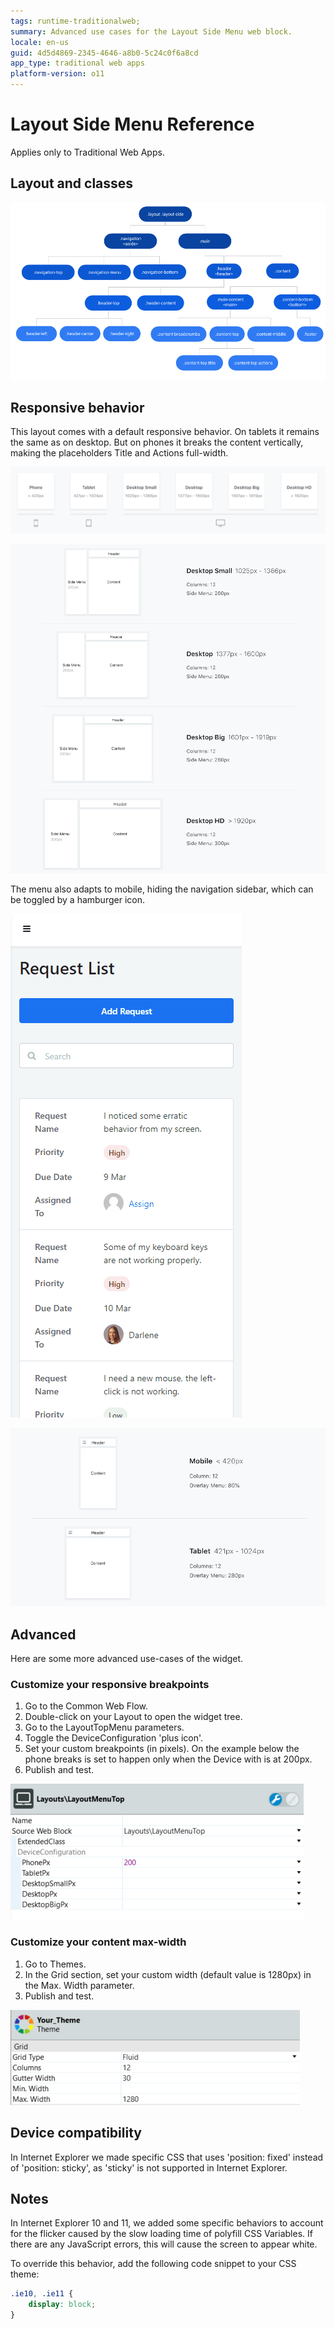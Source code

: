 ```yaml
---
tags: runtime-traditionalweb;
summary: Advanced use cases for the Layout Side Menu web block.
locale: en-us
guid: 4d5d4869-2345-4646-a8b0-5c24c0f6a8cd
app_type: traditional web apps
platform-version: o11
---
```


# Layout Side Menu Reference

<div class="info" markdown="1">

Applies only to Traditional Web Apps.

</div>

## Layout and classes

![](<images/layout-sm-1-diag.png?width=600>)

## Responsive behavior

This layout comes with a default responsive behavior. On tablets it remains the same as on desktop. But on phones it breaks the content vertically, making the placeholders Title and Actions full-width.

![](<images/layout-sm-3-ss.png>)

![](<images/layout-sm-7-ss.png>)

The menu also adapts to mobile, hiding the navigation sidebar, which can be toggled by a hamburger icon.

![](<images/layout-sm-4-ss.gif>)

![](<images/layout-sm-8-ss.png>)

## Advanced

Here are some more advanced use-cases of the widget.

### Customize your responsive breakpoints

1. Go to the Common Web Flow.
1. Double-click on your Layout to open the widget tree.
1. Go to the LayoutTopMenu parameters.
1. Toggle the DeviceConfiguration 'plus icon'.
1. Set your custom breakpoints (in pixels). On the example below the phone breaks is set to happen only when the Device with is at 200px.
1. Publish and test.

![](<images/layout-sm-5-ss.png?width=600>)

### Customize your content max-width

1. Go to Themes.
1. In the Grid section, set your custom width (default value is 1280px) in the Max. Width parameter.
1. Publish and test.

![](<images/layout-sm-6-ss.png?width=600>)

## Device compatibility

In Internet Explorer we made specific CSS that uses 'position: fixed' instead of 'position: sticky', as 'sticky' is not supported in Internet Explorer.

## Notes

In Internet Explorer 10 and 11, we added some specific behaviors to account for the flicker caused by the slow loading time of polyfill CSS Variables. If there are any JavaScript errors, this will cause the screen to appear white.

To override this behavior, add the following code snippet to your CSS theme:

```css
.ie10, .ie11 {
    display: block;
}
```
